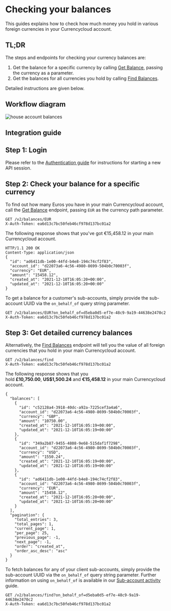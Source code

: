[_metadata_:menu_title]:- "Checking your balances"
[_metadata_:order]:- "3"

# Checking your balances
This guides explains how to check how much money you hold in various foreign currencies in your Currencycloud account.

## TL;DR

The steps and endpoints for checking your currency balances are:
1. Get the balance for a specific currency by calling [Get Balance](/api-reference/#balances), passing the currency as a parameter.
2. Get the balances for all currencies you hold by calling [Find Balances](/api-reference/#find-balances).

Detailed instructions are given below.

## Workflow diagram

![house account balances](/images/workflow_diagrams/10_balances_house_account.jpg)

## Integration guide

## Step 1: Login

Please refer to the [Authentication guide](/guides/integration-guides/authentication) for instructions for starting a new API session.

## Step 2: Check your balance for a specific currency

To find out how many Euros you have in your main Currencycloud account, call the [Get Balance](/api-reference/#get-balance) endpoint, passing `EUR` as the currency path parameter.

```
GET /v2/balances/EUR
X-Auth-Token: ea6d13c7bc50feb46cf978d137bc01a2

```

The following response shows that you've got €15,458.12 in your main Currencycloud account.

```
HTTP/1.1 200 OK
Content-Type: application/json
{
  "id": "ad6411db-1e00-44fd-b4e8-194c74cf2f83",
  "account_id": "d22073a6-4c56-4980-8699-504b0c70003f",
  "currency": "EUR",
  "amount": "15458.12",
  "created_at": "2021-12-10T16:05:20+00:00",
  "updated_at": "2021-12-10T16:05:20+00:00"
}

```

To get a balance for a customer's sub-accounts, simply provide the sub-account UUID via the `on_behalf_of` query string parameter.

```
GET /v2/balances/EUR?on_behalf_of=d5eba0d5-ef7e-48c9-9a19-44638e2470c2
X-Auth-Token: ea6d13c7bc50feb46cf978d137bc01a2

```

## Step 3: Get detailed currency balances

Alternatively, the [Find Balances](/api-reference/#find-balances) endpoint will tell you the value of all foreign currencies that you hold in your main Currencycloud account.

```
GET /v2/balances/find
X-Auth-Token: ea6d13c7bc50feb46cf978d137bc01a2

```

The following response shows that you hold **£10,750.00**, **US$1,500.24** and **€15,458.12** in your main Currencycloud account.

```
{
  "balances": [
    {
      "id": "c52128a4-3918-40dc-a92a-7225cef3a4a6",
      "account_id": "d22073a6-4c56-4980-8699-504b0c70003f",
      "currency": "GBP",
      "amount": "10750.00",
      "created_at": "2021-12-10T16:05:19+00:00",
      "updated_at": "2021-12-10T16:05:19+00:00"
    },
    {
      "id": "349a2b87-9455-4808-9e68-515daf1f7298",
      "account_id": "d22073a6-4c56-4980-8699-504b0c70003f",
      "currency": "USD",
      "amount": "1550.24",
      "created_at": "2021-12-10T16:05:19+00:00",
      "updated_at": "2021-12-10T16:05:19+00:00"
    },
    {
      "id": "ad6411db-1e00-44fd-b4e8-194c74cf2f83",
      "account_id": "d22073a6-4c56-4980-8699-504b0c70003f",
      "currency": "EUR",
      "amount": "15458.12",
      "created_at": "2021-12-10T16:05:20+00:00",
      "updated_at": "2021-12-10T16:05:20+00:00"
    }
  ],
  "pagination": {
    "total_entries": 3,
    "total_pages": 1,
    "current_page": 1,
    "per_page": 25,
    "previous_page": -1,
    "next_page": -1,
    "order": "created_at",
    "order_asc_desc": "asc"
  }
}

```

To fetch balances for any of your client sub-accounts, simply provide the sub-account UUID via the `on_behalf_of` query string parameter. Further information on using `on_behalf_of` is available in our [Sub-account activity](/guides/integration-guides/sub-account-activity) guide.

```
GET /v2/balances/find?on_behalf_of=d5eba0d5-ef7e-48c9-9a19-44638e2470c2
X-Auth-Token: ea6d13c7bc50feb46cf978d137bc01a2
```
